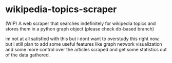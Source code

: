 # wikipedia-topics-scraper
 (WIP) A web scraper that searches indefinitely for wikipedia topics and stores them in a python graph object (please check db-based branch)

 im not at all satisfied with this but i dont want to overstudy this right now, but i still plan to add some useful features like graph network visualization and some more control over the articles scraped and get some statistics out of the data gathered.

